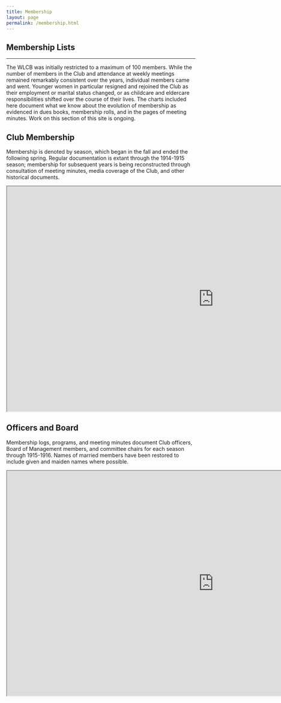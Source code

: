 ```yaml
---
title: Membership
layout: page
permalink: /membership.html
---
```


## Membership Lists
***

The WLCB was initially restricted to a maximum of 100 members. While the number of members in the Club and attendance at weekly meetings remained remarkably consistent over the years, individual members came and went. Younger women in particular resigned and rejoined the Club as their employment or marital status changed, or as childcare and eldercare responsibilities shifted over the course of their lives. The charts included here document what we know about the evolution of membership as evidenced in dues books, membership rolls, and in the pages of meeting minutes. Work on this section of this site is ongoing.

## Club Membership
Membership is denoted by season, which began in the fall and ended the following spring. Regular documentation is extant through the 1914-1915 season; membership for subsequent years is being reconstructed through consultation of meeting minutes, media coverage of the Club, and other historical documents.

<iframe width="1100" height="600" src="https://docs.google.com/spreadsheets/d/e/2PACX-1vThRvLUB3sjQoyPqKzA4L0zzON2iFxAZcmJykKR0uMyPEiAG9udgoapdZ9RAKatzoKyOLOYjhcphKZV/pubhtml?widget=true&amp;headers=false"></iframe>


## Officers and Board

Membership logs, programs, and meeting minutes document Club officers, Board of Management members, and committee chairs for each season through 1915-1916. Names of married members have been restored to include given and maiden names where possible.

<iframe width="1100" height="600" src="https://docs.google.com/spreadsheets/d/e/2PACX-1vQDsAPDbxWtJnbKAS4TXwaLgVvyC0LFgBYPiawmR_mEDNIIXxm-Y-kD-_SmD3YUgw/pubhtml?widget=true&amp;headers=false"></iframe>

